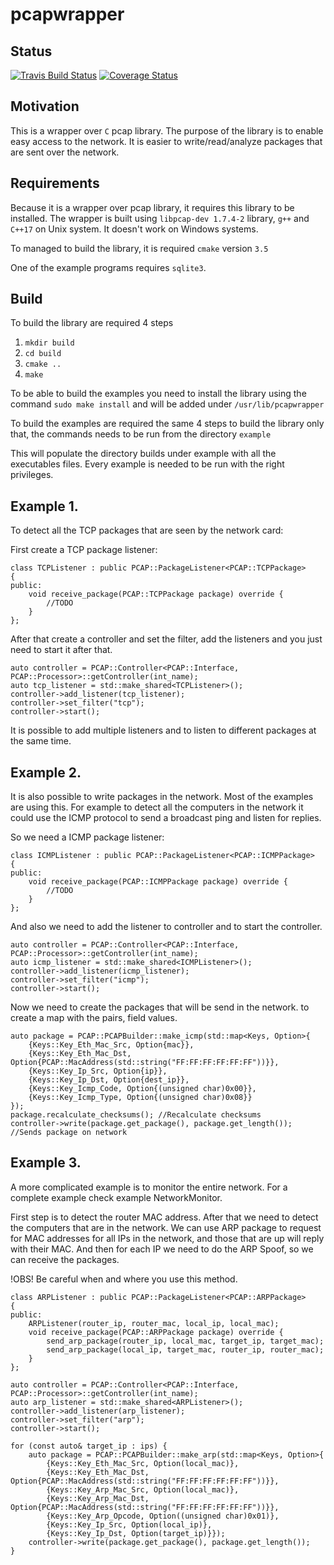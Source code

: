 # pcapwrapper

## Status
[![Travis Build Status](https://travis-ci.org/jef42/pcapwrapper.svg?branch=master)](https://travis-ci.org/jef42/pcapwrapper)
[![Coverage Status](https://coveralls.io/repos/github/jef42/pcapwrapper/badge.svg)](https://coveralls.io/github/jef42/pcapwrapper)

## Motivation

This is a wrapper over `C` pcap library. The purpose of the library is to enable easy access to the network. It is easier to write/read/analyze packages that are sent over the network.

## Requirements

Because it is a wrapper over pcap library, it requires this library to be installed. The wrapper is built using `libpcap-dev 1.7.4-2` library, `g++` and `C++17` on Unix system. It doesn't work on Windows systems.

To managed to build the library, it is required `cmake` version `3.5`

One of the example programs requires `sqlite3`.

## Build

To build the library are required 4 steps
1. `mkdir build`
2. `cd build`
2. `cmake ..`
3. `make`

To be able to build the examples you need to install the library using the command `sudo make install` and will be added under `/usr/lib/pcapwrapper`

To build the examples are required the same 4 steps to build the library only that, the commands needs to be run from the directory `example`

This will populate the directory builds under example with all the executables files. Every example is needed to be run with the right privileges.

## Example 1.

To detect all the TCP packages that are seen by the network card:

First create a TCP package listener:
```
class TCPListener : public PCAP::PackageListener<PCAP::TCPPackage>
{
public:
    void receive_package(PCAP::TCPPackage package) override {
        //TODO
    }
};
```

After that create a controller and set the filter, add the listeners and you just need to start it after that.
```
auto controller = PCAP::Controller<PCAP::Interface, PCAP::Processor>::getController(int_name);
auto tcp_listener = std::make_shared<TCPListener>();
controller->add_listener(tcp_listener);
controller->set_filter("tcp");
controller->start();
```

It is possible to add multiple listeners and to listen to different packages at the same time.

## Example 2.

It is also possible to write packages in the network. Most of the examples are using this. For example to detect all the computers in the network it could use the ICMP protocol to send a broadcast ping and listen for replies.

So we need a ICMP package listener:
```
class ICMPListener : public PCAP::PackageListener<PCAP::ICMPPackage>
{
public:
    void receive_package(PCAP::ICMPPackage package) override {
        //TODO
    }
};
```

And also we need to add the listener to controller and to start the controller.
```
auto controller = PCAP::Controller<PCAP::Interface, PCAP::Processor>::getController(int_name);
auto icmp_listener = std::make_shared<ICMPListener>();
controller->add_listener(icmp_listener);
controller->set_filter("icmp");
controller->start();
```

Now we need to create the packages that will be send in the network. to create a map with the pairs, field values.
```
auto package = PCAP::PCAPBuilder::make_icmp(std::map<Keys, Option>{
    {Keys::Key_Eth_Mac_Src, Option{mac}},
    {Keys::Key_Eth_Mac_Dst, Option{PCAP::MacAddress(std::string("FF:FF:FF:FF:FF:FF"))}},
    {Keys::Key_Ip_Src, Option{ip}},
    {Keys::Key_Ip_Dst, Option{dest_ip}},
    {Keys::Key_Icmp_Code, Option{(unsigned char)0x00}},
    {Keys::Key_Icmp_Type, Option{(unsigned char)0x08}}
});
package.recalculate_checksums(); //Recalculate checksums
controller->write(package.get_package(), package.get_length()); //Sends package on network
```
## Example 3.

A more complicated example is to monitor the entire network. For a complete example check example NetworkMonitor.

First step is to detect the router MAC address. After that we need to detect the computers that are in the network. We can use ARP package to request for MAC addresses for all IPs in the network, and those that are up will reply with their MAC. And then for each IP we need to do the ARP Spoof, so we can receive the packages.

!OBS! Be careful when and where you use this method.

```
class ARPListener : public PCAP::PackageListener<PCAP::ARPPackage>
{
public:
    ARPListener(router_ip, router_mac, local_ip, local_mac);
    void receive_package(PCAP::ARPPackage package) override {
        send_arp_package(router_ip, local_mac, target_ip, target_mac);
        send_arp_package(local_ip, target_mac, router_ip, router_mac);
    }
};

auto controller = PCAP::Controller<PCAP::Interface, PCAP::Processor>::getController(int_name);
auto arp_listener = std::make_shared<ARPListener>();
controller->add_listener(arp_listener);
controller->set_filter("arp");
controller->start();

for (const auto& target_ip : ips) {
    auto package = PCAP::PCAPBuilder::make_arp(std::map<Keys, Option>{
        {Keys::Key_Eth_Mac_Src, Option(local_mac)},
        {Keys::Key_Eth_Mac_Dst, Option{PCAP::MacAddress(std::string("FF:FF:FF:FF:FF:FF"))}},
        {Keys::Key_Arp_Mac_Src, Option(local_mac)},
        {Keys::Key_Arp_Mac_Dst, Option{PCAP::MacAddress(std::string("FF:FF:FF:FF:FF:FF"))}},
        {Keys::Key_Arp_Opcode, Option((unsigned char)0x01)},
        {Keys::Key_Ip_Src, Option(local_ip)},
        {Keys::Key_Ip_Dst, Option(target_ip)}});
    controller->write(package.get_package(), package.get_length());
}
```


